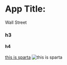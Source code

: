 # App Title:
Wall Street
### h3
#### h4
[this is sparta](http://google.com/sparta.jpg)
![this is sparta](http://google.com/sparta.jpg)